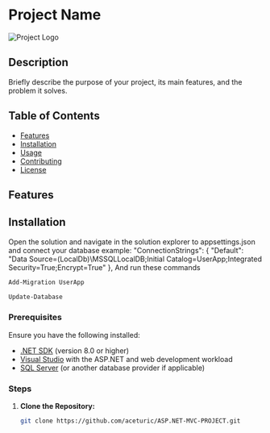 # Project Name

![Project Logo](path/to/logo.png)

## Description

Briefly describe the purpose of your project, its main features, and the problem it solves.

## Table of Contents

- [Features](#features)
- [Installation](#installation)
- [Usage](#usage)
- [Contributing](#contributing)
- [License](#license)

## Features

## Installation
Open the solution and navigate in the solution explorer to appsettings.json and connect your database example:
"ConnectionStrings": {
    "Default": "Data Source=(LocalDb)\\MSSQLLocalDB;Initial Catalog=UserApp;Integrated Security=True;Encrypt=True"
},
And run these commands
```sh
Add-Migration UserApp
```
```sh
Update-Database
```

### Prerequisites

Ensure you have the following installed:

- [.NET SDK](https://dotnet.microsoft.com/download) (version 8.0 or higher)
- [Visual Studio](https://visualstudio.microsoft.com/) with the ASP.NET and web development workload
- [SQL Server](https://www.microsoft.com/en-us/sql-server) (or another database provider if applicable)

### Steps

1. **Clone the Repository:**

   ```bash
   git clone https://github.com/aceturic/ASP.NET-MVC-PROJECT.git

